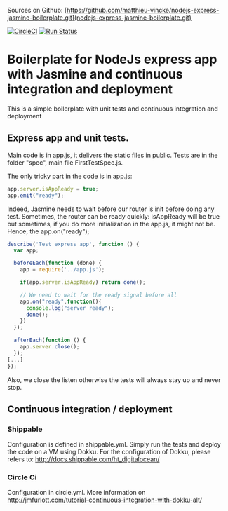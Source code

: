 Sources on Github: [https://github.com/matthieu-vincke/nodejs-express-jasmine-boilerplate.git](nodejs-express-jasmine-boilerplate.git)  

[![CircleCI](https://circleci.com/gh/matthieu-vincke/nodejs-express-jasmine-boilerplate/tree/master.svg?style=shield&circle-token=902e5467dd3b8565f7b0d027d99a73d3000ef429)](https://circleci.com/gh/matthieu-vincke/nodejs-express-jasmine-boilerplate/tree/master)
[![Run Status](https://api.shippable.com/projects/576f8ba33be4f4faa56ad129/badge?branch=master)](https://app.shippable.com/projects/576f8ba33be4f4faa56ad129)

# Boilerplate for NodeJs express app with Jasmine and continuous integration and deployment

This is a simple boilerplate with unit tests and continuous integration and deployment

## Express app and unit tests.

Main code is in app.js, it delivers the static files in public. Tests are in the folder "spec", main file FirstTestSpec.js.  

The only tricky part in the code is in app.js:

```javascript
app.server.isAppReady = true;
app.emit("ready");
```

Indeed, Jasmine needs to wait before our router is init before doing any test.
Sometimes, the router can be ready quickly: isAppReady will be true but sometimes, if you do more initialization in the app.js, it might not be.  
Hence, the app.on("ready");

```javascript
describe('Test express app', function () {
  var app;

  beforeEach(function (done) {
    app = require('../app.js');

    if(app.server.isAppReady) return done();

    // We need to wait for the ready signal before all
    app.on("ready",function(){
      console.log("server ready");
      done();
    })
  });

  afterEach(function () {
    app.server.close();
  });
[...]
});  
```

Also, we close the listen otherwise the tests will always stay up and never stop.


## Continuous integration / deployment
### Shippable
Configuration is defined in shippable.yml.
Simply run the tests and deploy the code on a VM using Dokku.
For the configuration of Dokku, please refers to: http://docs.shippable.com/ht_digitalocean/

### Circle Ci
Configuration in circle.yml.
More information on http://jmfurlott.com/tutorial-continuous-integration-with-dokku-alt/
